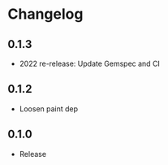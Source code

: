 # Changelog

## 0.1.3

- 2022 re-release: Update Gemspec and CI

## 0.1.2

* Loosen paint dep

## 0.1.0

* Release

